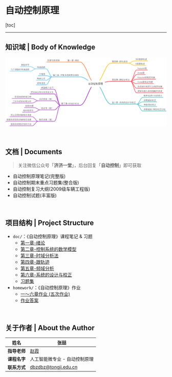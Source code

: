 # 自动控制原理

[toc]

------

## 知识域 | Body of Knowledge

![mindnode](assets/mindnode.png)

<br/>

## 文档 | Documents

> 关注微信公众号「**济济一堂**」，后台回复「**自动控制**」即可获取

- 自动控制原理笔记(完整版)
- 自动控制期末重点习题集(整合版)
- 自动控制复习大纲(2009级车辆工程版)
- 自动控制试题(丰富版)

<br/>

## 项目结构 | Project Structure

- `doc/`：《自动控制原理》课程笔记 & 习题
  - [第一章-绪论](https://github.com/doubleZ0108/Automatic-Control-Principles/blob/master/doc/第一章-绪论.md)
  - [第二章-控制系统的数学模型](https://github.com/doubleZ0108/Automatic-Control-Principles/blob/master/doc/第二章-控制系统的数学模型.md)
  - [第三章-时域分析法](https://github.com/doubleZ0108/Automatic-Control-Principles/blob/master/doc/第三章-时域分析法.md)
  - [第四章-跟轨迹](https://github.com/doubleZ0108/Automatic-Control-Principles/blob/master/doc/第四章-跟轨迹.md)
  - [第五章-频域分析](https://github.com/doubleZ0108/Automatic-Control-Principles/blob/master/doc/第五章-频域分析.md)
  - [第六章-系统的设计与校正](https://github.com/doubleZ0108/Automatic-Control-Principles/blob/master/doc/第六章-系统的设计与校正.md)
  - [习题集](https://github.com/doubleZ0108/Automatic-Control-Principles/blob/master/doc/习题集.md)
- `homework/`：《自动控制原理》作业
  - [一～六章作业 (五次作业)](https://github.com/doubleZ0108/Automatic-Control-Principles/tree/master/homework)
  - [作业答案](https://github.com/doubleZ0108/Automatic-Control-Principles/blob/master/homework/自控答案.docx)

<br/>

## 关于作者 | About the Author

| 姓名         | 张喆                                                 |
| ------------ | ---------------------------------------------------- |
| **指导老师** | [赵霞](https://see.tongji.edu.cn/info/1156/4412.htm) |
| **课程名字** | 人工智能微专业 - 自动控制原理                        |
| **联系方式** | [dbzdbz@tongji.edu.cn](mailto:dbzdbz.tongji.edu.cn)  |